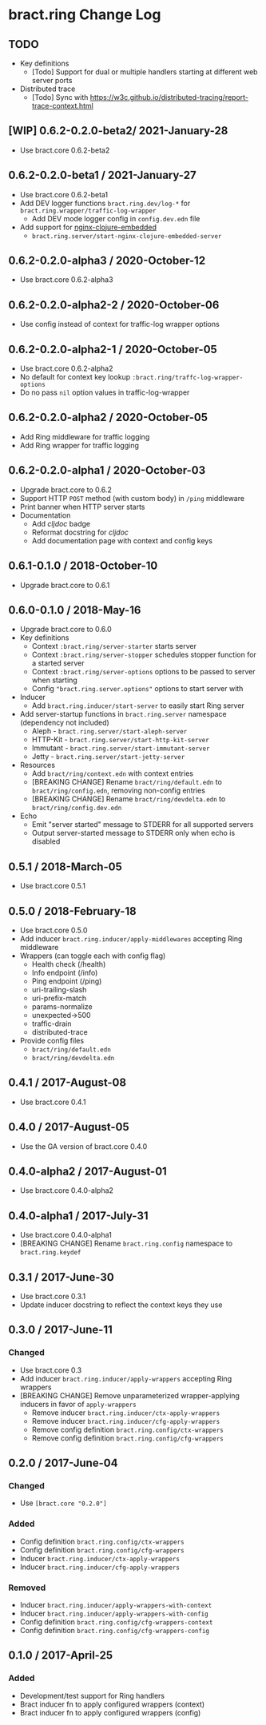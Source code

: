 # bract.ring Change Log

## TODO

- Key definitions
  - [Todo] Support for dual or multiple handlers starting at different web server ports
- Distributed trace
  - [Todo] Sync with https://w3c.github.io/distributed-tracing/report-trace-context.html


## [WIP] 0.6.2-0.2.0-beta2/ 2021-January-28

- Use bract.core 0.6.2-beta2


## 0.6.2-0.2.0-beta1 / 2021-January-27

- Use bract.core 0.6.2-beta1
- Add DEV logger functions `bract.ring.dev/log-*` for `bract.ring.wrapper/traffic-log-wrapper`
  - Add DEV mode logger config in `config.dev.edn` file
- Add support for [nginx-clojure-embedded](https://github.com/nginx-clojure/nginx-clojure/tree/master/nginx-clojure-embed)
  - `bract.ring.server/start-nginx-clojure-embedded-server`


## 0.6.2-0.2.0-alpha3 / 2020-October-12

- Use bract.core 0.6.2-alpha3


## 0.6.2-0.2.0-alpha2-2 / 2020-October-06

- Use config instead of context for traffic-log wrapper options


## 0.6.2-0.2.0-alpha2-1 / 2020-October-05

- Use bract.core 0.6.2-alpha2
- No default for context key lookup `:bract.ring/traffc-log-wrapper-options`
- Do no pass `nil` option values in traffic-log-wrapper


## 0.6.2-0.2.0-alpha2 / 2020-October-05

- Add Ring middleware for traffic logging
- Add Ring wrapper for traffic logging


## 0.6.2-0.2.0-alpha1 / 2020-October-03

- Upgrade bract.core to 0.6.2
- Support HTTP `POST` method (with custom body) in `/ping` middleware
- Print banner when HTTP server starts
- Documentation
  - Add _cljdoc_ badge
  - Reformat docstring for _cljdoc_
  - Add documentation page with context and config keys


## 0.6.1-0.1.0 / 2018-October-10

- Upgrade bract.core to 0.6.1


## 0.6.0-0.1.0 / 2018-May-16

- Upgrade bract.core to 0.6.0
- Key definitions
  - Context `:bract.ring/server-starter` starts server
  - Context `:bract.ring/server-stopper` schedules stopper function for a started server
  - Context `:bract.ring/server-options` options to be passed to server when starting
  - Config `"bract.ring.server.options"` options to start server with
- Inducer
  - Add `bract.ring.inducer/start-server` to easily start Ring server
- Add server-startup functions in `bract.ring.server` namespace (dependency not included)
  - Aleph    - `bract.ring.server/start-aleph-server`
  - HTTP-Kit - `bract.ring.server/start-http-kit-server`
  - Immutant - `bract.ring.server/start-immutant-server`
  - Jetty    - `bract.ring.server/start-jetty-server`
- Resources
  - Add `bract/ring/context.edn` with context entries
  - [BREAKING CHANGE] Rename `bract/ring/default.edn` to `bract/ring/config.edn`, removing non-config entries
  - [BREAKING CHANGE] Rename `bract/ring/devdelta.edn` to `bract/ring/config.dev.edn`
- Echo
  - Emit "server started" message to STDERR for all supported servers
  - Output server-started message to STDERR only when echo is disabled


## 0.5.1 / 2018-March-05

- Use bract.core 0.5.1


## 0.5.0 / 2018-February-18

- Use bract.core 0.5.0
- Add inducer `bract.ring.inducer/apply-middlewares` accepting Ring middleware
- Wrappers (can toggle each with config flag)
  - Health check (/health)
  - Info endpoint (/info)
  - Ping endpoint (/ping)
  - uri-trailing-slash
  - uri-prefix-match
  - params-normalize
  - unexpected->500
  - traffic-drain
  - distributed-trace
- Provide config files
  - `bract/ring/default.edn`
  - `bract/ring/devdelta.edn`


## 0.4.1 / 2017-August-08

- Use bract.core 0.4.1


## 0.4.0 / 2017-August-05

- Use the GA version of bract.core 0.4.0


## 0.4.0-alpha2 / 2017-August-01

- Use bract.core 0.4.0-alpha2


## 0.4.0-alpha1 / 2017-July-31

- Use bract.core 0.4.0-alpha1
- [BREAKING CHANGE] Rename `bract.ring.config` namespace to `bract.ring.keydef`


## 0.3.1 / 2017-June-30
- Use bract.core 0.3.1
- Update inducer docstring to reflect the context keys they use


## 0.3.0 / 2017-June-11
### Changed
- Use bract.core 0.3
- Add inducer `bract.ring.inducer/apply-wrappers` accepting Ring wrappers
- [BREAKING CHANGE] Remove unparameterized wrapper-applying inducers in favor of `apply-wrappers`
  - Remove inducer `bract.ring.inducer/ctx-apply-wrappers`
  - Remove inducer `bract.ring.inducer/cfg-apply-wrappers`
  - Remove config definition `bract.ring.config/ctx-wrappers`
  - Remove config definition `bract.ring.config/cfg-wrappers`


## 0.2.0 / 2017-June-04
### Changed
- Use `[bract.core "0.2.0"]`

### Added
- Config definition `bract.ring.config/ctx-wrappers`
- Config definition `bract.ring.config/cfg-wrappers`
- Inducer `bract.ring.inducer/ctx-apply-wrappers`
- Inducer `bract.ring.inducer/cfg-apply-wrappers`

### Removed
- Inducer `bract.ring.inducer/apply-wrappers-with-context`
- Inducer `bract.ring.inducer/apply-wrappers-with-config`
- Config definition `bract.ring.config/cfg-wrappers-context`
- Config definition `bract.ring.config/cfg-wrappers-config`


## 0.1.0 / 2017-April-25
### Added
- Development/test support for Ring handlers
- Bract inducer fn to apply configured wrappers (context)
- Bract inducer fn to apply configured wrappers (config)

